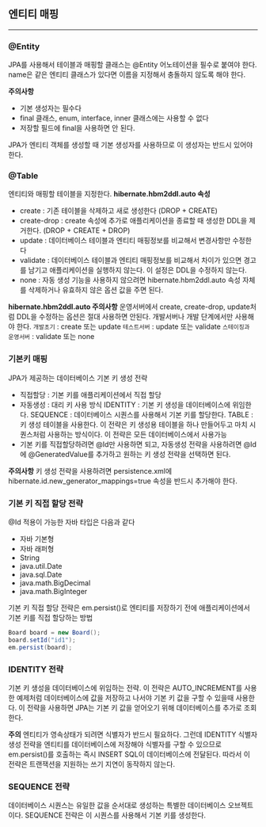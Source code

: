## 엔티티 매핑

---

### @Entity
JPA를 사용해서 테이블과 매핑할 클래스는 @Entity 어노테이션을 필수로 붙여야 한다.
name은 같은 엔티티 클래스가 있다면 이름을 지정해서 충돌하지 않도록 해야 한다.

**주의사항**
- 기본 생성자는 필수다
- final 클래스, enum, interface, inner 클래스에는 사용할 수 없다
- 저장할 필드에 final을 사용하면 안 된다.

JPA가 엔티티 객체를 생성할 때 기본 생성자를 사용하므로 이 생성자는 반드시 있어야 한다.

### @Table
엔티티와 매핑할 테이블을 지정한다. 
**hibernate.hbm2ddl.auto 속성**
- create : 기존 테이블을 삭제하고 새로 생성한다 (DROP + CREATE)
- create-drop : create 속성에 추가로 애플리케이션을 종료할 때 생성한 DDL을 제거한다. (DROP + CREATE + DROP)
- update : 데이터베이스 테이블과 엔티티 매핑정보를 비교해서 변경사항만 수정한다
- validate : 데이터베이스 테이블과 엔티티 매핑정보를 비교해서 차이가 있으면 경고를 남기고 애플리케이션을 실행하지 않는다. 이 설정은 DDL을 수정하지 않는다.
- none : 자동 생성 기능을 사용하지 않으려면 hibernate.hbm2ddl.auto 속성 자체를 삭제하거나 유효하지 않은 옵션 값을 주면 된다.

**hibernate.hbm2ddl.auto 주의사항**
운영서버에서 create, create-drop, update처럼 DDL을 수정하는 옵션은 절대 사용하면 안된다. 개발서버나 개발 단계에서만 사용해야 한다.
`개발초기` : create 또는 update
`테스트서버` : update 또는 validate
`스테이징과 운영서버` : validate 또는 none

### 기본키 매핑
JPA가 제공하는 데이터베이스 기본 키 생성 전략
- 직접할당 : 기본 키를 애플리케이션에서 직접 할당
- 자동생성 : 대리 키 사용 방식
    IDENTITY : 기본 키 생성을 데이터베이스에 위임한다.
    SEQUENCE : 데이터베이스 시퀀스를 사용해서 기본 키를 할당한다.
    TABLE : 키 생성 테이블을 사용한다. 이 전략은 키 생성용 테이블을 하나 만들어두고 마치 시퀀스처럼 사용하는 방식이다. 이 전략은 모든 데이터베이스에서 사용가능
- 기본 키를 직접할당하려면 @Id만 사용하면 되고, 자동생성 전략을 사용하려면 @Id에 @GeneratedValue를 추가하고 원하는 키 생성 전략을 선택하면 된다.

**주의사항**
키 생성 전략을 사용하려면 persistence.xml에 hibernate.id.new_generator_mappings=true 속성을 반드시 추가해야 한다.

### 기본 키 직접 할당 전략
@Id 적용이 가능한 자바 타입은 다음과 같다
- 자바 기본형
- 자바 래퍼형
- String
- java.util.Date
- java.sql.Date
- java.math.BigDecimal
- java.math.BigInteger

기본 키 직접 할당 전략은 em.persist()로 엔티티를 저장하기 전에 애플리케이션에서 기본 키를 직접
할당하는 방법
```java
Board board = new Board();
board.setId("id1");
em.persist(board);
```

### IDENTITY 전략
기본 키 생성을 데이터베이스에 위임하는 전략. 이 전략은 AUTO_INCREMENT를 사용한 예제처럼 데이터베이스에
값을 저장하고 나서야 기본 키 값을 구할 수 있을때 사용한다. 이 전략을 사용하면 JPA는 기본 키 값을
얻어오기 위해 데이터베이스를 추가로 조회한다.

**주의**
엔티티가 영속상태가 되려면 식별자가 반드시 필요하다. 그런데 IDENTITY 식별자 생성 전략을 엔티티를 데이터베이스에 저장해야 
식별자를 구할 수 있으므로 em.persist()를 호출하는 즉시 INSERT SQL이 데이터베이스에 전달된다. 따라서 이 전략은
트랜잭션을 지원하는 쓰기 지연이 동작하지 않는다.

### SEQUENCE 전략
데이터베이스 시퀀스는 유일한 값을 순서대로 생성하는 특별한 데이터베이스 오브젝트이다.
SEQUENCE 전략은 이 시퀀스를 사용해서 기본 키를 생성한다.
```oracle

```
